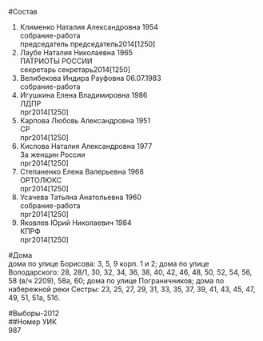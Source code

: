 #Состав  
1. Клименко Наталия Александровна 1954  
    собрание-работа  
    председатель председатель2014[1250]  
2. Лаубе Наталия Николаевна 1965  
    ПАТРИОТЫ РОССИИ  
    секретарь секретарь2014[1250]  
3. Велибекова Индира Рауфовна 06.07.1983  
    собрание-работа  
4. Игушкина Елена Владимировна 1986  
    ЛДПР  
    прг2014[1250]  
5. Карпова Любовь Александровна 1951  
    СР  
    прг2014[1250]  
6. Кислова Наталия Александровна 1977  
    За женщин России  
    прг2014[1250]  
7. Степаненко Елена Валерьевна 1968  
    ОРТОЛЮКС  
    прг2014[1250]  
8. Усачева Татьяна Анатольевна 1960  
    собрание-работа  
    прг2014[1250]  
9. Яковлев Юрий Николаевич 1984  
    КПРФ  
    прг2014[1250]  
  
#Дома  
дома по улице Борисова: 3, 5, 9 корп. 1 и 2; дома по улице Володарского: 28, 28/1, 30, 32, 34, 36, 38, 40, 42, 46, 48, 50, 52, 54, 56, 58 (в/ч 2209), 58а, 60; дома по улице Пограничников; дома по набережной реки Сестры: 23, 25, 27, 29, 31, 33, 35, 37, 39, 41, 43, 45, 47, 49, 51, 51а, 51б.  
  
#Выборы-2012  
##Номер УИК  
987  
